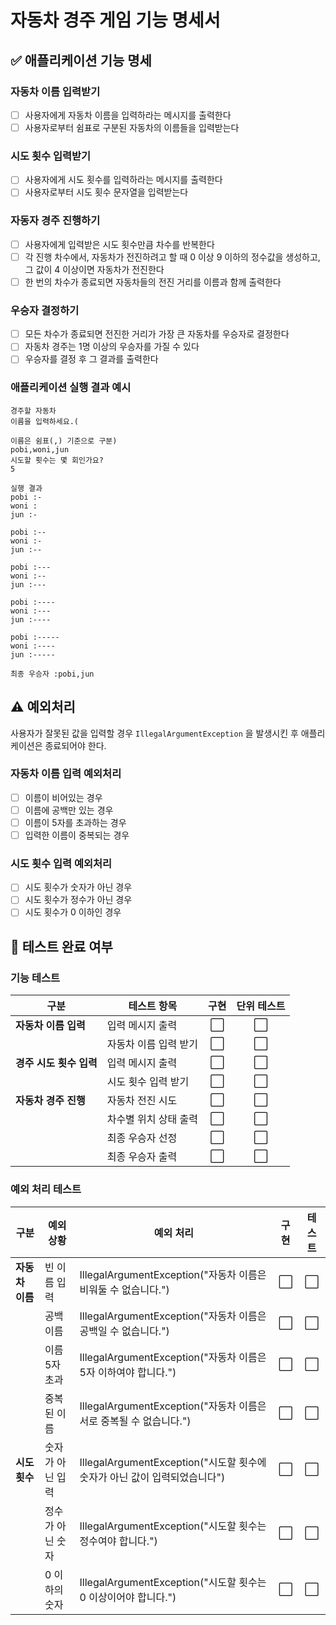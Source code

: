 # 자동차 경주 게임 기능 명세서

## ✅ 애플리케이션 기능 명세

### 자동차 이름 입력받기

- [ ] 사용자에게 자동차 이름을 입력하라는 메시지를 출력한다
- [ ] 사용자로부터 쉼표로 구분된 자동차의 이름들을 입력받는다

### 시도 횟수 입력받기

- [ ] 사용자에게 시도 횟수를 입력하라는 메시지를 출력한다
- [ ] 사용자로부터 시도 횟수 문자열을 입력받는다

### 자동자 경주 진행하기

- [ ] 사용자에게 입력받은 시도 횟수만큼 차수를 반복한다
- [ ] 각 진행 차수에서, 자동차가 전진하려고 할 때 0 이상 9 이하의 정수값을 생성하고, 그 값이 4 이상이면 자동차가 전진한다
- [ ] 한 번의 차수가 종료되면 자동차들의 전진 거리를 이름과 함께 출력한다

### 우승자 결정하기

- [ ] 모든 차수가 종료되면 전진한 거리가 가장 큰 자동차를 우승자로 결정한다
- [ ] 자동차 경주는 1명 이상의 우승자를 가질 수 있다
- [ ] 우승자를 결정 후 그 결과를 출력한다

### 애플리케이션 실행 결과 예시

```
경주할 자동차
이름을 입력하세요.(

이름은 쉼표(,) 기준으로 구분)
pobi,woni,jun
시도할 횟수는 몇 회인가요?
5

실행 결과
pobi :-
woni :
jun :-

pobi :--
woni :-
jun :--

pobi :---
woni :--
jun :---

pobi :----
woni :---
jun :----

pobi :-----
woni :----
jun :-----

최종 우승자 :pobi,jun
```

## ⚠️ 예외처리

사용자가 잘못된 값을 입력할 경우 `IllegalArgumentException` 을 발생시킨 후 애플리케이션은 종료되어야 한다.

### 자동차 이름 입력 예외처리

- [ ] 이름이 비어있는 경우
- [ ] 이름에 공백만 있는 경우
- [ ] 이름이 5자를 초과하는 경우
- [ ] 입력한 이름이 중복되는 경우

### 시도 횟수 입력 예외처리

- [ ] 시도 횟수가 숫자가 아닌 경우
- [ ] 시도 횟수가 정수가 아닌 경우
- [ ] 시도 횟수가 0 이하인 경우

## 💯 테스트 완료 여부

### 기능 테스트

| 구분              | 테스트 항목       | 구현 | 단위 테스트 | 
|-----------------|--------------|:--:|:------:|
| **자동차 이름 입력**   | 입력 메시지 출력    | ⬜  |   ⬜    | 
|                 | 자동차 이름 입력 받기 | ⬜  |   ⬜    |
| **경주 시도 횟수 입력** | 입력 메시지 출력    | ⬜  |   ⬜    |
|                 | 시도 횟수 입력 받기  | ⬜  |   ⬜    |  
| **자동차 경주 진행**   | 자동차 전진 시도    | ⬜  |   ⬜    |  
|                 | 차수별 위치 상태 출력 | ⬜  |   ⬜    |  
|                 | 최종 우승자 선정    | ⬜  |   ⬜    |  
|                 | 최종 우승자 출력    | ⬜  |   ⬜    | 

### 예외 처리 테스트

| 구분         | 예외 상황     | 예외 처리                                                 | 구현 | 테스트 |
|------------|-----------|-------------------------------------------------------|:--:|:---:|
| **자동차 이름** | 빈 이름 입력   | IllegalArgumentException("자동차 이름은 비워둘 수 없습니다.")       | ⬜  |  ⬜  |
|            | 공백 이름     | IllegalArgumentException("자동차 이름은 공백일 수 없습니다.")       | ⬜  |  ⬜  |
|            | 이름 5자 초과  | IllegalArgumentException("자동차 이름은 5자 이하여야 합니다.")      | ⬜  |  ⬜  |
|            | 중복된 이름    | IllegalArgumentException("자동차 이름은 서로 중복될 수 없습니다.")    | ⬜  |  ⬜  |
| **시도 횟수**  | 숫자가 아닌 입력 | IllegalArgumentException("시도할 횟수에 숫자가 아닌 값이 입력되었습니다") | ⬜  |  ⬜  |
|            | 정수가 아닌 숫자 | IllegalArgumentException("시도할 횟수는 정수여야 합니다.")         | ⬜  |  ⬜  |
|            | 0 이하의 숫자  | IllegalArgumentException("시도할 횟수는 0 이상이어야 합니다.")      | ⬜  |  ⬜  |




